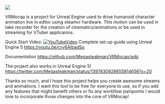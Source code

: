 ![](Examples.gif)

VRMocap is a project for Unreal Engine used to drive humanoid character animation live in editor using steamvr hardware.  This motion can be used in take recorder for the creation of cinematics/animations or be used in streaming for VTuber applicaions.

Quick Start Video:
[![YouTubeVideo](https://i.imgur.com/OdwBANp.png)](https://youtu.be/crv6AIbadSo)
Complete set-up guide using Unreal Engine 5
https://youtu.be/crv6AIbadSo

Documentation
https://github.com/Megasteakman/VRMocap/wiki

The project also works in Unreal Engine 5!  https://twitter.com/Megasteakman/status/1397830928655814656?s=20

Thanks so much, and I hope this project helps you create awesome streams and animations.  I want this tool to be free for everyone to use, so if you add any features that might benefit others or fix any workflow painpoints I would love to incorporate those changes into the core of VRMocap! 


